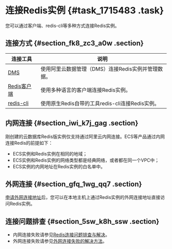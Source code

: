 # 连接Redis实例 {#task_1715483 .task}

您可以通过客户端、redis-cli等多种方式连接Redis实例。

## 连接方式 {#section_fk8_zc3_a0w .section}

|连接工具|说明|
|----|--|
|[DMS](../../../../cn.zh-CN/快速入门/步骤3：连接实例/DMS登录云数据库.md#)|使用阿里云数据管理（DMS）连接Redis实例并管理数据。|
|[Redis客户端](../../../../cn.zh-CN/快速入门/步骤3：连接实例/Redis客户端连接.md#)|使用多种语言的客户端连接Redis实例。|
|[redis-cli](../../../../cn.zh-CN/快速入门/步骤3：连接实例/redis-cli连接.md#)|使用原生Redis自带的工具redis-cli连接Redis实例。|

## 内网连接 {#section_iwi_k7j_gag .section}

刚创建的云数据库Redis版实例仅支持通过阿里云内网连接。ECS等产品通过内网连接Redis的前提如下：

-   ECS实例和Redis实例在相同的地域；
-   ECS实例和Redis实例的网络类型都是经典网络，或者都在同一个VPC中；
-   ECS实例的内网地址在Redis实例的白名单中。

## 外网连接 {#section_gfq_1wg_qq7 .section}

[申请外网连接地址](../../../../cn.zh-CN/快速入门/步骤3：连接实例/外网连接.md#)后，您可以在本地主机上通过Redis实例的外网连接地址直接访问Redis实例。

## 连接问题排查 {#section_5sw_k8h_ssw .section}

-   内网连接失败请参见[Redis连接问题排查与解决](../../../../cn.zh-CN/常见问题/Redis连接问题排查与解决.md#)。
-   外网连接失败请参见[外网连接失败的解决方法](../../../../cn.zh-CN/快速入门/步骤3：连接实例/外网连接.md#section_y2n_4gp_hb5)。

